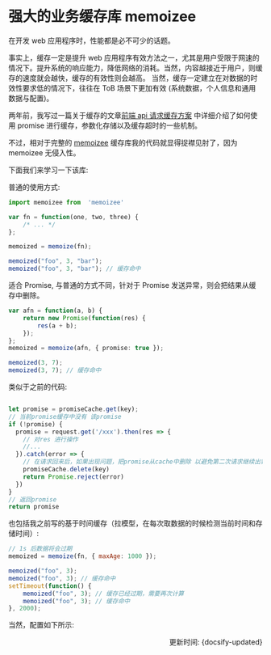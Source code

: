 # 强大的业务缓存库 memoizee

在开发 web 应用程序时，性能都是必不可少的话题。

事实上，缓存一定是提升 web 应用程序有效方法之一，尤其是用户受限于网速的情况下。提升系统的响应能力，降低网络的消耗。当然，内容越接近于用户，则缓存的速度就会越快，缓存的有效性则会越高。
当然，缓存一定建立在对数据的时效性要求低的情况下，往往在 ToB 场景下更加有效 (系统数据，个人信息和通用数据与配置)。

两年前，我写过一篇关于缓存的文章[前端 api 请求缓存方案](https://github.com/wsafight/personBlog/issues/2) 中详细介绍了如何使用 promise 进行缓存，参数化存储以及缓存超时的一些机制。


不过，相对于完整的 [memoizee](https://github.com/medikoo/memoizee) 缓存库我的代码就显得捉襟见肘了，因为 memoizee 无侵入性。

下面我们来学习一下该库:

普通的使用方式:

```ts
import memoizee from  'memoizee'

var fn = function(one, two, three) {
	/* ... */
};

memoized = memoize(fn);

memoized("foo", 3, "bar");
memoized("foo", 3, "bar"); // 缓存命中
```

适合 Promise, 与普通的方式不同，针对于 Promise 发送异常，则会把结果从缓存中删除。 
```ts
var afn = function(a, b) {
	return new Promise(function(res) {
		res(a + b);
	});
};
memoized = memoize(afn, { promise: true });

memoized(3, 7);
memoized(3, 7); // 缓存命中
```

类似于之前的代码:

```ts

let promise = promiseCache.get(key);
// 当前promise缓存中没有 该promise
if (!promise) {
  promise = request.get('/xxx').then(res => {
    // 对res 进行操作
    //...
  }).catch(error => {
    // 在请求回来后，如果出现问题，把promise从cache中删除 以避免第二次请求继续出错S
    promiseCache.delete(key)
    return Promise.reject(error)
  })
}
// 返回promise
return promise
```

也包括我之前写的基于时间缓存（拉模型，在每次取数据的时候检测当前时间和存储时间）:

```js
// 1s 后数据将会过期
memoized = memoize(fn, { maxAge: 1000 }); 

memoized("foo", 3);
memoized("foo", 3); // 缓存命中
setTimeout(function() {
	memoized("foo", 3); // 缓存已经过期，需要再次计算
	memoized("foo", 3); // 缓存命中
}, 2000);

```

当然，配置如下所示:



<div style="float: right">更新时间: {docsify-updated}</div>
